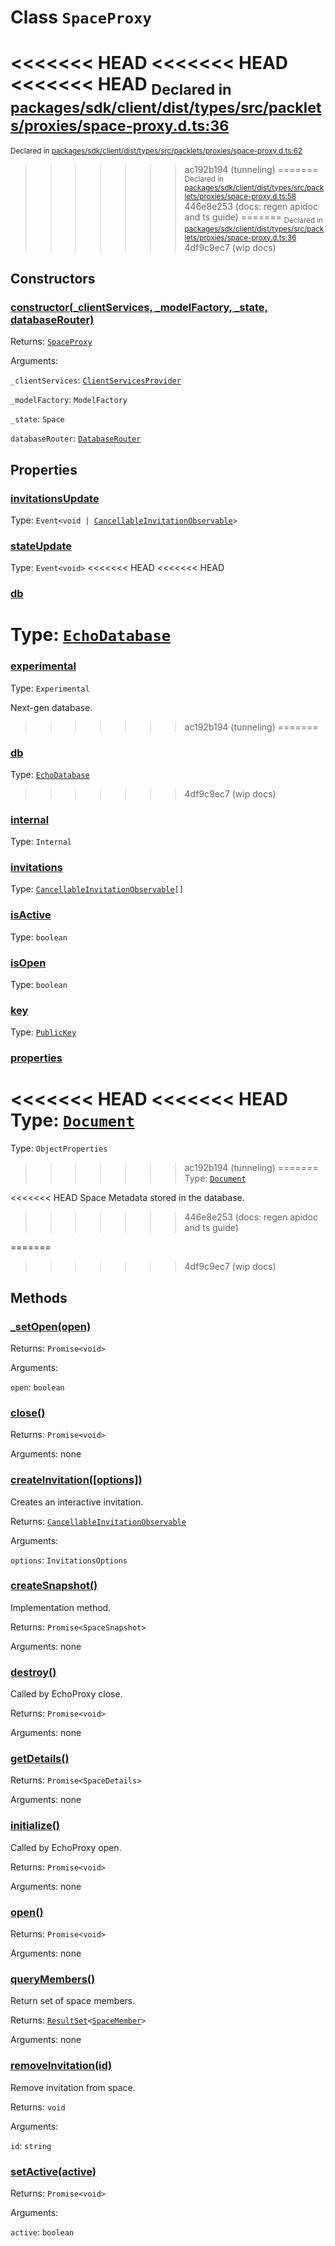 # Class `SpaceProxy`
<<<<<<< HEAD
<<<<<<< HEAD
<<<<<<< HEAD
<sub>Declared in [packages/sdk/client/dist/types/src/packlets/proxies/space-proxy.d.ts:36]()</sub>
=======
<sub>Declared in [packages/sdk/client/dist/types/src/packlets/proxies/space-proxy.d.ts:62]()</sub>
>>>>>>> ac192b194 (tunneling)
=======
<sub>Declared in [packages/sdk/client/dist/types/src/packlets/proxies/space-proxy.d.ts:58]()</sub>
>>>>>>> 446e8e253 (docs: regen apidoc and ts guide)
=======
<sub>Declared in [packages/sdk/client/dist/types/src/packlets/proxies/space-proxy.d.ts:36]()</sub>
>>>>>>> 4df9c9ec7 (wip docs)




## Constructors
### [constructor(_clientServices, _modelFactory, _state, databaseRouter)]()


Returns: <code>[SpaceProxy](/api/@dxos/react-client/classes/SpaceProxy)</code>

Arguments: 

`_clientServices`: <code>[ClientServicesProvider](/api/@dxos/react-client/interfaces/ClientServicesProvider)</code>

`_modelFactory`: <code>ModelFactory</code>

`_state`: <code>Space</code>

`databaseRouter`: <code>[DatabaseRouter](/api/@dxos/react-client/classes/DatabaseRouter)</code>

## Properties
### [invitationsUpdate]()
Type: <code>Event&lt;void | [CancellableInvitationObservable](/api/@dxos/react-client/interfaces/CancellableInvitationObservable)&gt;</code>
### [stateUpdate]()
Type: <code>Event&lt;void&gt;</code>
<<<<<<< HEAD
<<<<<<< HEAD
### [db]()
Type: <code>[EchoDatabase](/api/@dxos/react-client/classes/EchoDatabase)</code>
=======
### [experimental]()
Type: <code>Experimental</code>

Next-gen database.
>>>>>>> ac192b194 (tunneling)
=======
### [db]()
Type: <code>[EchoDatabase](/api/@dxos/react-client/classes/EchoDatabase)</code>
>>>>>>> 4df9c9ec7 (wip docs)
### [internal]()
Type: <code>Internal</code>
### [invitations]()
Type: <code>[CancellableInvitationObservable](/api/@dxos/react-client/interfaces/CancellableInvitationObservable)[]</code>
### [isActive]()
Type: <code>boolean</code>
### [isOpen]()
Type: <code>boolean</code>
### [key]()
Type: <code>[PublicKey](/api/@dxos/react-client/classes/PublicKey)</code>
### [properties]()
<<<<<<< HEAD
<<<<<<< HEAD
Type: <code>[Document](/api/@dxos/react-client/classes/Document)</code>
=======
Type: <code>ObjectProperties</code>
>>>>>>> ac192b194 (tunneling)
=======
Type: <code>[Document](/api/@dxos/react-client/classes/Document)</code>

<<<<<<< HEAD
Space Metadata stored in the database.
>>>>>>> 446e8e253 (docs: regen apidoc and ts guide)

=======
>>>>>>> 4df9c9ec7 (wip docs)
## Methods
### [_setOpen(open)]()


Returns: <code>Promise&lt;void&gt;</code>

Arguments: 

`open`: <code>boolean</code>
### [close()]()


Returns: <code>Promise&lt;void&gt;</code>

Arguments: none
### [createInvitation(\[options\])]()


Creates an interactive invitation.

Returns: <code>[CancellableInvitationObservable](/api/@dxos/react-client/interfaces/CancellableInvitationObservable)</code>

Arguments: 

`options`: <code>InvitationsOptions</code>
### [createSnapshot()]()


Implementation method.

Returns: <code>Promise&lt;SpaceSnapshot&gt;</code>

Arguments: none
### [destroy()]()


Called by EchoProxy close.

Returns: <code>Promise&lt;void&gt;</code>

Arguments: none
### [getDetails()]()


Returns: <code>Promise&lt;SpaceDetails&gt;</code>

Arguments: none
### [initialize()]()


Called by EchoProxy open.

Returns: <code>Promise&lt;void&gt;</code>

Arguments: none
### [open()]()


Returns: <code>Promise&lt;void&gt;</code>

Arguments: none
### [queryMembers()]()


Return set of space members.

Returns: <code>[ResultSet](/api/@dxos/react-client/classes/ResultSet)&lt;[SpaceMember](/api/@dxos/react-client/interfaces/SpaceMember)&gt;</code>

Arguments: none
### [removeInvitation(id)]()


Remove invitation from space.

Returns: <code>void</code>

Arguments: 

`id`: <code>string</code>
### [setActive(active)]()


Returns: <code>Promise&lt;void&gt;</code>

Arguments: 

`active`: <code>boolean</code>